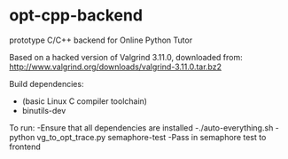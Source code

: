 # opt-cpp-backend
prototype C/C++ backend for Online Python Tutor

Based on a hacked version of Valgrind 3.11.0, downloaded from:
http://www.valgrind.org/downloads/valgrind-3.11.0.tar.bz2

Build dependencies:
- (basic Linux C compiler toolchain)
- binutils-dev

To run:
-Ensure that all dependencies are installed
-./auto-everything.sh
-python vg_to_opt_trace.py semaphore-test
-Pass in semaphore test to frontend